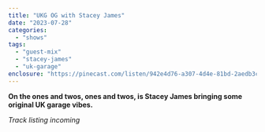 ```yaml
---
title: "UKG OG with Stacey James"
date: "2023-07-28"
categories: 
  - "shows"
tags: 
  - "guest-mix"
  - "stacey-james"
  - "uk-garage"
enclosure: "https://pinecast.com/listen/942e4d76-a307-4d4e-81bd-2aedb3c0745f.mp3 84673836 audio/mpeg "
---
```


**On the ones and twos, ones and twos, is Stacey James bringing some original UK garage vibes.**

_Track listing incoming_
